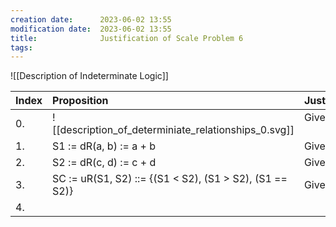 ```yaml
---
creation date:		2023-06-02 13:55
modification date:	2023-06-02 13:55
title: 				Justification of Scale Problem 6
tags:
---
```

![[Description of Indeterminate Logic]]


| Index    | Proposition                                                   | Justification        | Comments |
|:-------- |:------------------------------------------------------------- |:-------------------- |:-------- |
| 0.       | ![[description_of_determiniate_relationships_0.svg]]          | Given<div><br></div> |          |
| 1.&nbsp; | S1 := dR(a, b) := a + b                                       | Given                |          |
| 2.&nbsp; | S2 := dR(c, d) := c + d                                       | Given                |          |
| 3.&nbsp; | SC := uR(S1, S2) ::= {(S1 &lt; S2), (S1 &gt; S2), (S1 == S2)} | Given;               |          |
| 4.&nbsp; |                                                               |                      |          |
